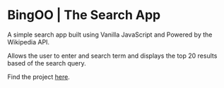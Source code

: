 # BingOO | The Search App

A simple search app built using Vanilla JavaScript and Powered by the Wikipedia API.

Allows the user to enter and search term and displays the top 20 results based of the search query.

Find the project [here](https://bingoo.netlify.app).
